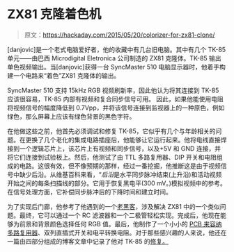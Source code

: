 # ZX81 克隆着色机

> 原文：<https://hackaday.com/2015/05/20/colorizer-for-zx81-clone/>

[danjovic]是一个老式电脑爱好者，他的收藏中有几台旧电脑。其中有几个 TK-85 单元——由巴西 Microdigital Eletronica 公司制造的 ZX81 克隆体。TK-85 输出单色视频输出。当[danjovic]获得一台 SyncMaster 510 电脑显示器时，他着手构建一个电路来“着色”ZX81 克隆体的输出。

SyncMaster 510 支持 15kHz RGB 视频刷新率，因此他认为将其连接到 TK-85 应该很容易，TK-85 内部有视频和复合同步信号可用。 因此，如果他能使用电阻将视频信号的幅度降低到 0.7Vpp，并将该信号连接到监视器上的一种原色，例如绿色，那么屏幕上应该有绿色背景的黑色字符。

在他做这些之前，他首先必须调试和修复 TK-85，它似乎有几个与年龄相关的问题。在更换了几个老化的集成电路插座后，他能够让它运行起来。他将电线直接焊接到一个逻辑芯片上，该芯片上有视频和同步信号，以及+5V 和 GND 连接，并将它们连接到试验板上。然后，他测试了由 TTL 多路复用器、DIP 开关和电阻组成的电路。这很有效，但不像预期的那样，经过一番挖掘，他推断这是由于视频信号中缺少后沿。从维基百科来看，“*后沿*是水平同步脉冲结束(上升沿)和活动视频开始之间的每条扫描线的部分。它用于恢复黑电平(300 mV。)模拟视频中的参考。在信号处理方面，它补偿同步脉冲后的下降时间和建立时间。

为了实现后门廊，他参考了他遇到的一个[老黑客](http://translate.googleusercontent.com/translate_c?depth=1&rurl=translate.google.com&sandbox=0&sl=auto&tl=en&u=http://victortrucco.com/TK/ZX81Backporch/ZX81Backporch.asp&usg=ALkJrhhcYL7fBAIMrhBSja8Hr03Jzz2dYA)，涉及解决 ZX81 中的一个类似问题。最终，它可以通过一个 RC 滤波器和一个二极管轻松实现。完成后，他现在能够为前景和背景颜色选择任何 RGB 值。最后，他制作了一个小小的 [PCB 来容纳多路复用器](http://translate.google.com/translate?sl=auto&tl=en&u=http://danjovic.blogspot.com.br/2015/05/placa-do-adaptador-rgb-kolour.html&sandbox=0&usg=ALkJrhjQTvlEZjLyzgirhWGKr0PqeIgMxQ)、双列直插式开关和电平转换电阻。对于那些感兴趣的人来说，他还在一篇由四部分组成的博客文章中记录了他对 TK-85 的[修复。](http://translate.google.com/translate?sl=auto&tl=en&u=http://danjovic.blogspot.com.br/&sandbox=0&usg=ALkJrhjPCMN4SvNzgth_-IpexCce5zdpfA)
